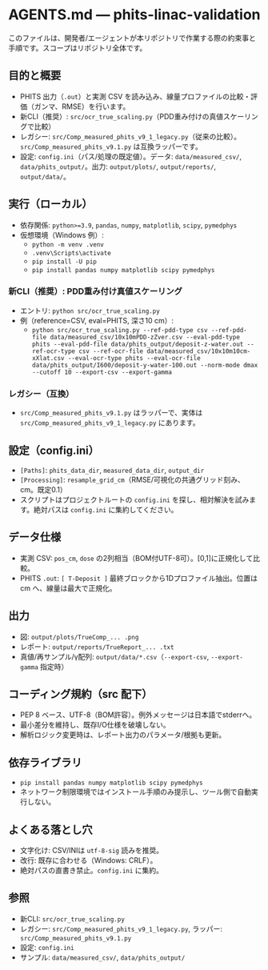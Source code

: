 # AGENTS.md — phits-linac-validation

このファイルは、開発者/エージェントが本リポジトリで作業する際の約束事と手順です。スコープはリポジトリ全体です。

## 目的と概要
- PHITS 出力（`.out`）と実測 CSV を読み込み、線量プロファイルの比較・評価（ガンマ、RMSE）を行います。
- 新CLI（推奨）: `src/ocr_true_scaling.py`（PDD重み付けの真値スケーリングで比較）
- レガシー: `src/Comp_measured_phits_v9_1_legacy.py`（従来の比較）。`src/Comp_measured_phits_v9.1.py` は互換ラッパーです。
- 設定: `config.ini`（パス/処理の既定値）。データ: `data/measured_csv/`, `data/phits_output/`。出力: `output/plots/`, `output/reports/`, `output/data/`。

## 実行（ローカル）
- 依存関係: `python>=3.9`, `pandas`, `numpy`, `matplotlib`, `scipy`, `pymedphys`
- 仮想環境（Windows 例）:
  - `python -m venv .venv`
  - `.venv\Scripts\activate`
  - `pip install -U pip`
  - `pip install pandas numpy matplotlib scipy pymedphys`

### 新CLI（推奨）: PDD重み付け真値スケーリング
- エントリ: `python src/ocr_true_scaling.py`
- 例（reference=CSV, eval=PHITS, 深さ10 cm）:
  - `python src/ocr_true_scaling.py --ref-pdd-type csv --ref-pdd-file data/measured_csv/10x10mPDD-zZver.csv --eval-pdd-type phits --eval-pdd-file data/phits_output/deposit-z-water.out --ref-ocr-type csv --ref-ocr-file data/measured_csv/10x10m10cm-xXlat.csv --eval-ocr-type phits --eval-ocr-file data/phits_output/I600/deposit-y-water-100.out --norm-mode dmax --cutoff 10 --export-csv --export-gamma`

### レガシー（互換）
- `src/Comp_measured_phits_v9.1.py` はラッパーで、実体は `src/Comp_measured_phits_v9_1_legacy.py` にあります。

## 設定（config.ini）
- `[Paths]`: `phits_data_dir`, `measured_data_dir`, `output_dir`
- `[Processing]`: `resample_grid_cm`（RMSE/可視化の共通グリッド刻み、cm。既定0.1）
- スクリプトはプロジェクトルートの `config.ini` を探し、相対解決を試みます。絶対パスは `config.ini` に集約してください。

## データ仕様
- 実測 CSV: `pos_cm`, `dose` の2列相当（BOM付UTF-8可）。[0,1]に正規化して比較。
- PHITS `.out`: `[ T-Deposit ]` 最終ブロックから1Dプロファイル抽出。位置は cm へ、線量は最大で正規化。

## 出力
- 図: `output/plots/TrueComp_... .png`
- レポート: `output/reports/TrueReport_... .txt`
- 真値/再サンプル/γ配列: `output/data/*.csv`（`--export-csv`, `--export-gamma` 指定時）

## コーディング規約（src 配下）
- PEP 8 ベース、UTF-8（BOM許容）。例外メッセージは日本語でstderrへ。
- 最小差分を維持し、既存I/O仕様を破壊しない。
- 解析ロジック変更時は、レポート出力のパラメータ/根拠も更新。

## 依存ライブラリ
- `pip install pandas numpy matplotlib scipy pymedphys`
- ネットワーク制限環境ではインストール手順のみ提示し、ツール側で自動実行しない。

## よくある落とし穴
- 文字化け: CSV/INIは `utf-8-sig` 読みを推奨。
- 改行: 既存に合わせる（Windows: CRLF）。
- 絶対パスの直書き禁止。`config.ini` に集約。

## 参照
- 新CLI: `src/ocr_true_scaling.py`
- レガシー: `src/Comp_measured_phits_v9_1_legacy.py`, ラッパー: `src/Comp_measured_phits_v9.1.py`
- 設定: `config.ini`
- サンプル: `data/measured_csv/`, `data/phits_output/`

